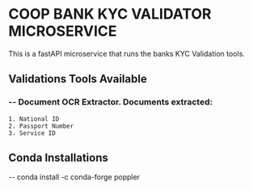 # COOP BANK KYC VALIDATOR MICROSERVICE

This is a fastAPI microservice that runs the banks KYC Validation tools.

## Validations Tools Available

### -- Document OCR Extractor. Documents extracted:
    1. National ID
    2. Passport Number
    3. Service ID

## Conda Installations
-- conda install -c conda-forge poppler      